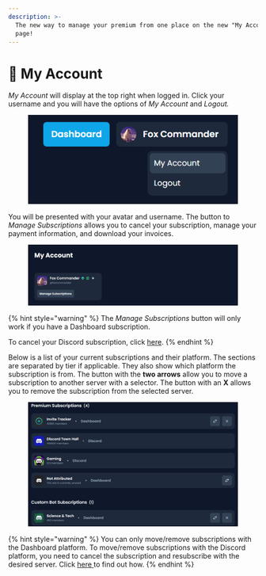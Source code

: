 ```yaml
---
description: >-
  The new way to manage your premium from one place on the new "My Account"
  page!
---
```


# 👤 My Account

_My Account_ will display at the top right when logged in. Click your username and you will have the options of _My Account_ and _Logout._



<figure><img src="../../.gitbook/assets/myacc1.png" alt=""><figcaption></figcaption></figure>

You will be presented with your avatar and username. The button to _Manage Subscriptions_ allows you to cancel your subscription, manage your payment information, and download your invoices.

<figure><img src="../../.gitbook/assets/myacc2replacement.png" alt=""><figcaption></figcaption></figure>

{% hint style="warning" %}
The _Manage Subscriptions_ button will only work if you have a Dashboard subscription.

To cancel your Discord subscription, click [here](https://support.discord.com/hc/en-us/articles/9359445233303-Premium-App-FAQ#h\_01HW8TY8QFZKNGT5SSSNEGWEEJ).
{% endhint %}

Below is a list of your current subscriptions and their platform. The sections are separated by tier if applicable. They also show which platform the subscription is from. The button with the **two arrows** allow you to move a subscription to another server with a selector. The button with an **X** allows you to remove the subscription from the selected server.

<figure><img src="../../.gitbook/assets/myacc3.png" alt=""><figcaption></figcaption></figure>

{% hint style="warning" %}
You can only move/remove subscriptions with the Dashboard platform. To move/remove subscriptions with the Discord platform, you need to cancel the subscription and resubscribe with the desired server. Click [here ](https://support.discord.com/hc/en-us/articles/9359445233303-Premium-App-FAQ#h\_01HW8TY8QFZKNGT5SSSNEGWEEJ)to find out how.
{% endhint %}
